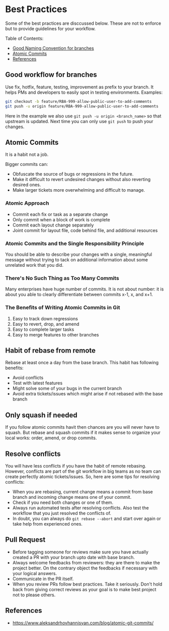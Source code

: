 # Best Practices
Some of the best practices are disccussed below. These are not to enforce but to provide guidelines for your workflow.<br/>

Table of Contents:
- [Good Naming Convention for branches](#good-naming-convention-for-branches)
- [Atomic Commits](#atomic-commits)
- [References](#references)

## Good workflow for branches
Use fix, hotfix, feature, testing, improvement as prefix to your branch. It helps PMs and developers to easily spot in testing environments.
Examples:
```bash
git checkout -b feature/RBA-999-allow-public-user-to-add-comments
git push -u origin feature/RBA-999-allow-public-user-to-add-comments
```
Here in the example we also use `git push -u origin <branch_name>` so that upstream is updated. Next time you can only use `git push` to push your changes.

## Atomic Commits
It is a habit not a job.<br/>

Bigger commits can:
- Obfuscate the source of bugs or regressions in the future.
- Make it difficult to revert undesired changes without also reverting desired ones.
- Make larger tickets more overwhelming and difficult to manage.

### Atomic Approach
- Commit each fix or task as a separate change
- Only commit when a block of work is complete
- Commit each layout change separately
- Joint commit for layout file, code behind file, and additional resources

### Atomic Commits and the Single Responsibility Principle
You should be able to describe your changes with a single, meaningful message without trying to tack on additional information about some unrelated work that you did.

### There's No Such Thing as Too Many Commits
Many enterprises have huge number of commits. It is not about number: it is about you able to clearly differentiate between commits x-1, x, and x+1.

### The Benefits of Writing Atomic Commits in Git
1. Easy to track down regressions
2. Easy to revert, drop, and amend
3. Easy to complete larger tasks
4. Easy to merge features to other branches

## Habit of rebase from remote
Rebase at least once a day from the base branch. This habit has following benefits:
- Avoid conflicts
- Test with latest features
- Might solve some of your bugs in the current branch
- Avoid extra tickets/issues which might arise if not rebased with the base branch

## Only squash if needed
If you follow atomic commits havit then chances are you will never have to squash. But rebase and squash commits if it makes sense to organize your local works: order, amend, or drop commits.

## Resolve conflicts
You will have less conflicts if you have the habit of remote rebasing. However, conflicts are part of the git workflow in big teams as no team can create perfectly atomic tickets/issues. So, here are some tips for resolving conflicts:
- When you are rebasing, current change means a commit from base branch and incoming change means one of your commit.
- Check if you need both changes or one of them.
- Always run automated tests after resolving conflicts. Also test the workflow that you just resolved the conflicts of.
- In doubt, you can always do `git rebase --abort` and start over again or take help from experienced ones. 

## Pull Request
- Before tagging someone for reviews make sure you have actually created a PR with your branch upto date with base branch.
- Always welcome feedbacks from reviewers: they are there to make the project better. On the contrary object the feedbacks if necessary with your logical answers.
- Communicate in the PR itself.
- When you review PRs follow best practices. Take it seriously. Don't hold back from giving correct reviews as your goal is to make best project not to please others.

## References
- https://www.aleksandrhovhannisyan.com/blog/atomic-git-commits/
